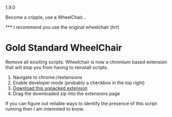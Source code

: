 1.9.0


Become a cripple, use a WheelChair...

*** I recommend you use the original wheelchair (hrt)



# Gold Standard WheelChair
Remove all exisiting scripts. Wheelchair is now a chromium based extension that will stop you from having to reinstall scripts.

1. Navigate to chrome://extensions
2. Enable developer mode (probably a checkbox in the top right)
3. [Download this unpacked extension](https://github.com/hrt/WheelChair/releases/download/2.0/loader.zip)
4. Drag the downloaded zip into the extensions page



If you can figure out reliable ways to identify the presence of this script running then I am interested to know.
